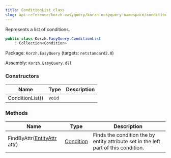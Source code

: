 ```yaml
---
title: ConditionList class
slug: api-reference/korzh-easyquery/korzh-easyquery-namespace/conditionlist-class
---
```


Represents a list of conditions.
```csharp
public class Korzh.EasyQuery.ConditionList
    : Collection<Condition>

```
Package: `Korzh.EasyQuery` (targets: `netstandard2.0`)

Assembly: `Korzh.EasyQuery.dll`

### Constructors

| Name | Type | Description | 
| --- | --- | --- | 
| ConditionList() | `void` |  | 


### Methods

| Name | Type | Description | 
| --- | --- | --- | 
| FindByAttr([EntityAttr](//easyquery/docs/api-reference/korzh-easyquery/korzh-easyquery-namespace/entityattr-class) attr) | [Condition](//easyquery/docs/api-reference/korzh-easyquery/korzh-easyquery-namespace/condition-class) | Finds the condition the by entity attribute set in the left part of this condition. |